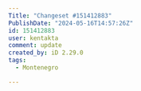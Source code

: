 ```yaml
---
Title: "Changeset #151412883"
PublishDate: "2024-05-16T14:57:26Z"
id: 151412883
user: kentakta
comment: update
created_by: iD 2.29.0
tags:
  - Montenegro

---
```


